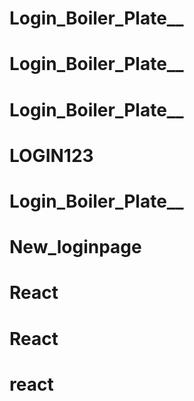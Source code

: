# Login_Boiler_Plate__
# Login_Boiler_Plate__
# Login_Boiler_Plate__
# LOGIN123
# Login_Boiler_Plate__
# New_loginpage
# React
# React
# react
